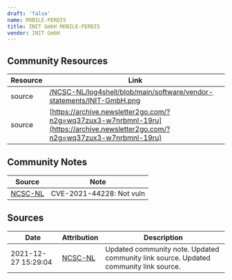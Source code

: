 ```yaml
---
draft: 'false'
name: MOBILE-PERDIS
title: INIT GmbH MOBILE-PERDIS
vendor: INIT GmbH
---
```



## Community Resources
| Resource | Link |
| --- | --- |
| source | [/NCSC-NL/log4shell/blob/main/software/vendor-statements/INIT-GmbH.png](/NCSC-NL/log4shell/blob/main/software/vendor-statements/INIT-GmbH.png) |
| source | [https://archive.newsletter2go.com/?n2g=wq37zux3-w7nrbmnl-19ru](https://archive.newsletter2go.com/?n2g=wq37zux3-w7nrbmnl-19ru) |

## Community Notes
| Source | Note |
| --- | --- |
| [NCSC-NL](https://github.com/NCSC-NL/log4shell/blob/main/software/README.md) | CVE-2021-44228: Not vuln </ul> |

## Sources
| Date | Attribution | Description |
| --- | --- | --- |
| 2021-12-27 15:29:04 | [NCSC-NL](https://github.com/NCSC-NL/log4shell/blob/main/software/README.md) | Updated community note. Updated community link source. Updated community link source.  |
